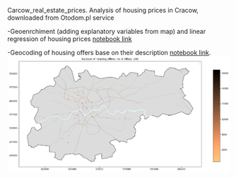 Carcow_real_estate_prices. 
Analysis of housing prices in Cracow, downloaded from Otodom.pl service

-Geoenrchiment (adding explanatory variables from map) and linear regression of housing prices [notebook link](https://nbviewer.jupyter.org/github/marcinszwagrzyk/Carcow_real_estate_prices/blob/70f328cf50e69f8437447348f7ca773fa5cad560/OTO_dom_regression_geo_enrichment.ipynb)

-Geocoding of housing offers base on their description [notebook link](https://github.com/marcinszwagrzyk/Carcow_real_estate_prices/blob/master/OTO_dom_geocoding.ipynb).
![geolocated_offers](map.png)

